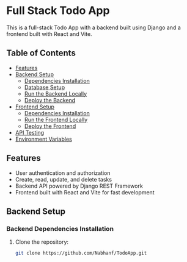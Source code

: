 # Full Stack Todo App

This is a full-stack Todo App with a backend built using Django and a frontend built with React and Vite. 

## Table of Contents
- [Features](#features)
- [Backend Setup](#backend-setup)
  - [Dependencies Installation](#backend-dependencies-installation)
  - [Database Setup](#database-setup)
  - [Run the Backend Locally](#run-the-backend-locally)
  - [Deploy the Backend](#deploy-the-backend)
- [Frontend Setup](#frontend-setup)
  - [Dependencies Installation](#frontend-dependencies-installation)
  - [Run the Frontend Locally](#run-the-frontend-locally)
  - [Deploy the Frontend](#deploy-the-frontend)
- [API Testing](#api-testing)
- [Environment Variables](#environment-variables)

## Features
- User authentication and authorization
- Create, read, update, and delete tasks
- Backend API powered by Django REST Framework
- Frontend built with React and Vite for fast development

## Backend Setup

### Backend Dependencies Installation
1. Clone the repository:

   ```bash
   git clone https://github.com/Nabhanf/TodoApp.git
